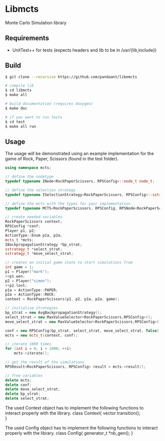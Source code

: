 # Libmcts
Monte Carlo Simulation library

## Requirements
* UnitTest++ for tests (expects headers and lib to be in /usr/{lib,include})

## Build
```bash
$ git clone --recursive https://github.com/pandaant/libemcts

# compile lib
$ cd libmcts
$ make all

# build documentation (requires doxygen)
$ make doc

# if you want to run tests
$ cd test 
$ make all run
```

## Usage

The usage will be demonstrated using an example implementation for the game of Rock, Paper, Scissors (found in the test folder).

```c++
using namespace mcts;

// define the nodetype
typedef typename INode<RockPaperScissors, RPSConfig>::node_t node_t;

// define the selection strategy
typedef typename ISelectionStrategy<RockPaperScissors, RPSConfig>::sstrategy_t sstrategy_t;

// define the mcts with the types for your implementation
typedef typename MCTS<RockPaperScissors, RPSConfig, RPSNode<RockPaperScissors,RPSConfig>, RPSResult<RockPaperScissors,RPSConfig>> mcts_t;

// create needed variables
RockPaperScissors context;
RPSConfig *conf;
Player p1, p2;
ActionType::Enum p1a, p2a;
mcts_t *mcts;
IBackpropagationStrategy *bp_strat;
sstrategy_t *select_strat;
sstrategy_t *move_select_strat;

// creates an initial game state to start simulations from
int game = 1;
p1 = Player("mark");
++p1.won;
p2 = Player("simon");
++p2.lost;
p1a = ActionType::PAPER;
p2a = ActionType::ROCK;
context = RockPaperScissors(p1, p2, p1a, p2a, game);

// initialize strategies
bp_strat = new AvgBackpropagationStrategy();
select_strat = new MaxValueSelector<RockPaperScissors,RPSConfig>();
move_select_strat = new MaxValueSelector<RockPaperScissors,RPSConfig>();

conf = new RPSConfig(bp_strat, select_strat, move_select_strat, false);
mcts = new mcts_t(context, conf);

// iterate 1000 times
for (int i = 0; i < 1000; ++i)
	mcts->iterate();

// get the result of the simulations
RPSResult<RockPaperScissors, RPSConfig> result = mcts->result();

// free variables
delete mcts;
delete conf;
delete move_select_strat;
delete bp_strat;
delete select_strat;
```







The used Context object has to implement the following functions to interact properly with the library.
     class Context{
         vector<Context> transition();    
     }

The used Config object has to implement the following functions to interact properly with the library.
     class Config{
        generator\_t *nb_gen();
     }